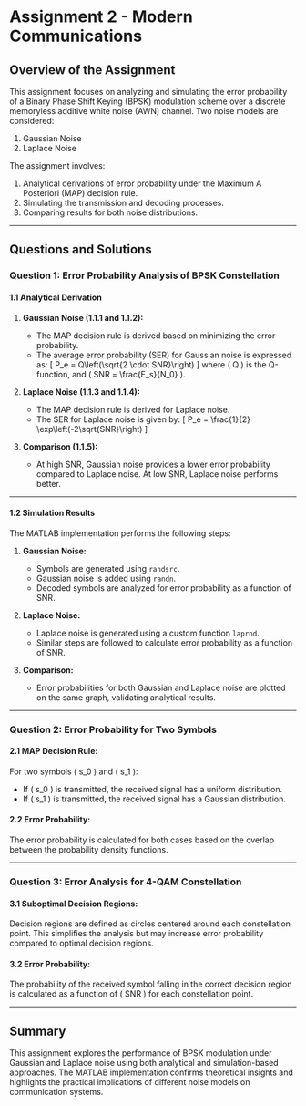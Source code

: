 
# Assignment 2 - Modern Communications

## Overview of the Assignment
This assignment focuses on analyzing and simulating the error probability of a Binary Phase Shift Keying (BPSK) modulation scheme over a discrete memoryless additive white noise (AWN) channel. Two noise models are considered:
1. Gaussian Noise
2. Laplace Noise

The assignment involves:
1. Analytical derivations of error probability under the Maximum A Posteriori (MAP) decision rule.
2. Simulating the transmission and decoding processes.
3. Comparing results for both noise distributions.

---

## Questions and Solutions

### Question 1: Error Probability Analysis of BPSK Constellation

#### **1.1 Analytical Derivation**
1. **Gaussian Noise (1.1.1 and 1.1.2):**
   - The MAP decision rule is derived based on minimizing the error probability.
   - The average error probability (SER) for Gaussian noise is expressed as:
     \[
     P_e = Q\left(\sqrt{2 \cdot SNR}\right)
     \]
     where \( Q \) is the Q-function, and \( SNR = \frac{E_s}{N_0} \).

2. **Laplace Noise (1.1.3 and 1.1.4):**
   - The MAP decision rule is derived for Laplace noise.
   - The SER for Laplace noise is given by:
     \[
     P_e = \frac{1}{2} \exp\left(-2\sqrt{SNR}\right)
     \]

3. **Comparison (1.1.5):**
   - At high SNR, Gaussian noise provides a lower error probability compared to Laplace noise. At low SNR, Laplace noise performs better.

---

#### **1.2 Simulation Results**
The MATLAB implementation performs the following steps:
1. **Gaussian Noise:**
   - Symbols are generated using `randsrc`.
   - Gaussian noise is added using `randn`.
   - Decoded symbols are analyzed for error probability as a function of SNR.

2. **Laplace Noise:**
   - Laplace noise is generated using a custom function `laprnd`.
   - Similar steps are followed to calculate error probability as a function of SNR.

3. **Comparison:**
   - Error probabilities for both Gaussian and Laplace noise are plotted on the same graph, validating analytical results.

---

### Question 2: Error Probability for Two Symbols

#### **2.1 MAP Decision Rule:**
For two symbols \( s_0 \) and \( s_1 \):
- If \( s_0 \) is transmitted, the received signal has a uniform distribution.
- If \( s_1 \) is transmitted, the received signal has a Gaussian distribution.

#### **2.2 Error Probability:**
The error probability is calculated for both cases based on the overlap between the probability density functions.

---

### Question 3: Error Analysis for 4-QAM Constellation

#### **3.1 Suboptimal Decision Regions:**
Decision regions are defined as circles centered around each constellation point. This simplifies the analysis but may increase error probability compared to optimal decision regions.

#### **3.2 Error Probability:**
The probability of the received symbol falling in the correct decision region is calculated as a function of \( SNR \) for each constellation point.

---

## Summary
This assignment explores the performance of BPSK modulation under Gaussian and Laplace noise using both analytical and simulation-based approaches. The MATLAB implementation confirms theoretical insights and highlights the practical implications of different noise models on communication systems.
